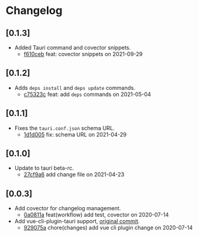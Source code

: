 # Changelog

## \[0.1.3]

- Added Tauri command and covector snippets.
  - [f610ceb](https://www.github.com/tauri-apps/tauri-vscode/commit/f610cebcd527460f391d1bd7059d5c26f334baf7) feat: covector snippets on 2021-09-29

## \[0.1.2]

- Adds `deps install` and `deps update` commands.
  - [c75323c](https://www.github.com/tauri-apps/tauri-vscode/commit/c75323c24a8b219a8d88b6170c9c79ec3e0a5588) feat: add `deps` commands on 2021-05-04

## \[0.1.1]

- Fixes the `tauri.conf.json` schema URL.
  - [1d1d005](https://www.github.com/tauri-apps/tauri-vscode/commit/1d1d0054b4364f1ea2ff9a18ae04eb75a234cd19) fix: schema URL on 2021-04-29

## \[0.1.0]

- Update to tauri beta-rc.
  - [27cf9a6](https://www.github.com/tauri-apps/tauri-vscode/commit/27cf9a602acc700a5f8d19e1b9f873b071b7ada7) add change file on 2021-04-23

## \[0.0.3]

- Add covector for changelog management.
  - [0a0811a](https://www.github.com/tauri-apps/tauri-vscode/commit/0a0811a3aa1ddcb3ba60fb155576ca216527be34) feat(workflow) add test, covector on 2020-07-14
- Add vue-cli-plugin-tauri support, [original commit](https://github.com/tauri-apps/tauri-vscode/commit/3d306557dab470ed167ed0d6e5b1237e8d22cdc4).
  - [929075a](https://www.github.com/tauri-apps/tauri-vscode/commit/929075aae15492e2211738a3f54b47c9050558fe) chore(changes) add vue cli plugin change on 2020-07-14
